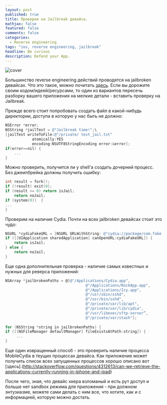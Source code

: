 ```yaml
---
layout: post
published: true
title: Проверки на Jailbreak девайса.
mathjax: false
featured: false
comments: false
categories: 
  - Reverse engineering
tags: "ios, reverse engineering, jailbreak"
headline: Be curious
description: Defend your App.
---
```


![cover](http://media.idownloadblog.com/wp-content/uploads/2013/01/evasi0n-hero-1024x357.png)

Большинство reverse engineering действий проводятся на jailbroken девайсах. Что это такое, можно почитать [здесь](http://uk.wikipedia.org/wiki/Jailbreak). Если вы дорожите своим кодом/идеей/ресурсами, то один из вариантов пересечь разборку вашего приложения на мелкие детали - вставить проверку на Jailbreak.

Прежде всего стоит попробовать создать файл в какой-нибудь директории, доступа в которую у нас быть не должно:

```objective-c
NSError *error;
NSString *jailTest = @"Jailbreak time!";\
[jailTest writeToFile:@"/private/ test_jail.txt" 
			atomically:YES 
            encoding:NSUTF8StringEncoding error:&error];
if(error==nil) {
	...
}
```

Можно проверить, получится ли у shell'a создать дочерний процесс. Без джеилбрейка должны получить ошибку:
```objective-c
int result = fork();
if (!result) exit(0);
if (result >= 0) return isJail;
	return noJail;
if (system(0))  {
...
}
```

Проверим на наличие Cydia. Почти на всех jailbroken девайсах стоит это чудо:

```objective-c
NSURL *cydiaFakeURL = [NSURL URLWithString: @"cydia://package/com.fake.package"];
if ([[UIApplication sharedApplication] canOpenURL:cydiaFakeURL]) {
	return isJail;
} else {
	return noJail;
}
```

Еще одна дополнительная проверка - наличие самых известных и нужных для реверса приложений:

```objective-c
NSArray *jailbrokenPaths = @[@"/Applications/Cydia.app",
									@"/Applications/RockApp.app",
									@"/Applications/Icy.app",
									@"/usr/sbin/sshd",
                                    @"/usr/bin/sshd",
                                    @"/private/var/lib/apt",
                                    @"/private/var/lib/cydia",
                                    @"/usr/libexec/sftp-server”,
                                    @"/private/var/stash"];
                                    
for (NSString *string in jailbrokenPaths) {
if ([[NSFileManager defaultManager] fileExistsAtPath:string]) {
     ...
}
```

Еще один извращенный способ - это проверить наличие процесса MobileCydia в теущих процессах девайса. Как приложение может получить список всех запущенных процессов хорошо описано вот [здесь].(http://stackoverflow.com/questions/4312613/can-we-retrieve-the-applications-currently-running-in-iphone-and-ipad)

После чего, зная, что девайс хкера взломаный и есть рут доступ и больше нет sandbox режима для приложения - при должном энтузиазме, можете сами делать с ним все, что хотите, как и с информацией, которую можно достать.